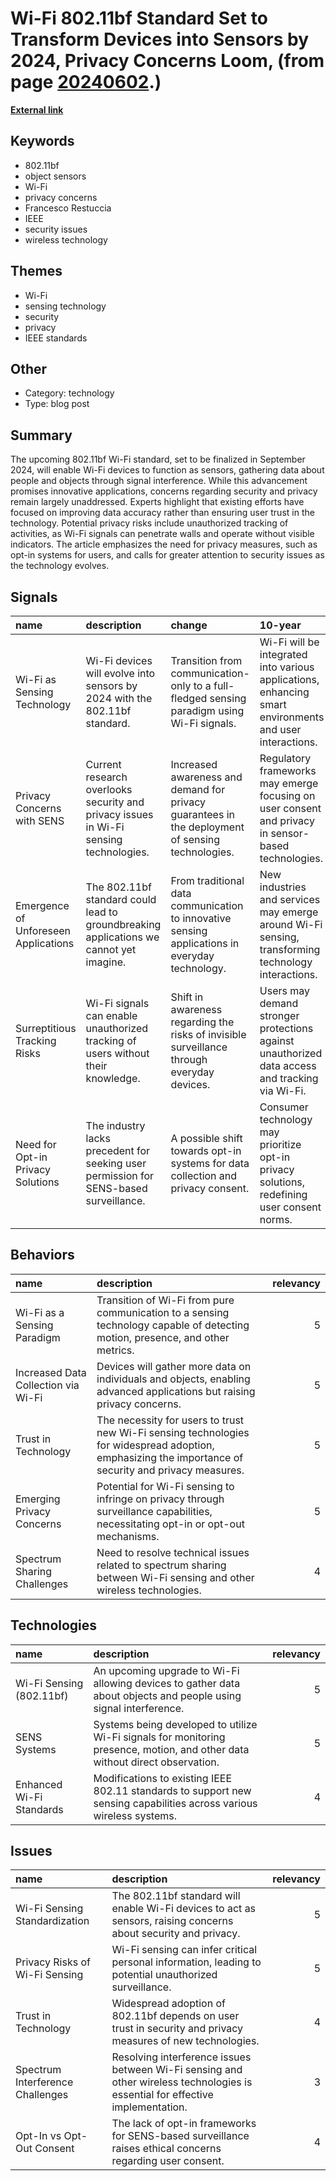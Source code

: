 # __Wi-Fi 802.11bf Standard Set to Transform Devices into Sensors by 2024, Privacy Concerns Loom__, (from page [20240602](https://kghosh.substack.com/p/20240602).)

__[External link](https://www.theregister.com/2021/03/31/wifi_devices_monitoring/)__



## Keywords

* 802.11bf
* object sensors
* Wi-Fi
* privacy concerns
* Francesco Restuccia
* IEEE
* security issues
* wireless technology

## Themes

* Wi-Fi
* sensing technology
* security
* privacy
* IEEE standards

## Other

* Category: technology
* Type: blog post

## Summary

The upcoming 802.11bf Wi-Fi standard, set to be finalized in September 2024, will enable Wi-Fi devices to function as sensors, gathering data about people and objects through signal interference. While this advancement promises innovative applications, concerns regarding security and privacy remain largely unaddressed. Experts highlight that existing efforts have focused on improving data accuracy rather than ensuring user trust in the technology. Potential privacy risks include unauthorized tracking of activities, as Wi-Fi signals can penetrate walls and operate without visible indicators. The article emphasizes the need for privacy measures, such as opt-in systems for users, and calls for greater attention to security issues as the technology evolves.

## Signals

| name                                 | description                                                                            | change                                                                                           | 10-year                                                                                                 | driving-force                                                                              |   relevancy |
|:-------------------------------------|:---------------------------------------------------------------------------------------|:-------------------------------------------------------------------------------------------------|:--------------------------------------------------------------------------------------------------------|:-------------------------------------------------------------------------------------------|------------:|
| Wi-Fi as Sensing Technology          | Wi-Fi devices will evolve into sensors by 2024 with the 802.11bf standard.             | Transition from communication-only to a full-fledged sensing paradigm using Wi-Fi signals.       | Wi-Fi will be integrated into various applications, enhancing smart environments and user interactions. | The need for more advanced data gathering and sensing capabilities in consumer technology. |           4 |
| Privacy Concerns with SENS           | Current research overlooks security and privacy issues in Wi-Fi sensing technologies.  | Increased awareness and demand for privacy guarantees in the deployment of sensing technologies. | Regulatory frameworks may emerge focusing on user consent and privacy in sensor-based technologies.     | Growing public concern about surveillance and data privacy in technology use.              |           5 |
| Emergence of Unforeseen Applications | The 802.11bf standard could lead to groundbreaking applications we cannot yet imagine. | From traditional data communication to innovative sensing applications in everyday technology.   | New industries and services may emerge around Wi-Fi sensing, transforming technology interactions.      | Rapid technological advancement and innovation in wireless communication standards.        |           3 |
| Surreptitious Tracking Risks         | Wi-Fi signals can enable unauthorized tracking of users without their knowledge.       | Shift in awareness regarding the risks of invisible surveillance through everyday devices.       | Users may demand stronger protections against unauthorized data access and tracking via Wi-Fi.          | Increasing incidents of data breaches and privacy violations in the digital age.           |           5 |
| Need for Opt-in Privacy Solutions    | The industry lacks precedent for seeking user permission for SENS-based surveillance.  | A possible shift towards opt-in systems for data collection and privacy consent.                 | Consumer technology may prioritize opt-in privacy solutions, redefining user consent norms.             | Demand for ethical technology practices and user empowerment in data privacy.              |           4 |

## Behaviors

| name                                | description                                                                                                                                           |   relevancy |
|:------------------------------------|:------------------------------------------------------------------------------------------------------------------------------------------------------|------------:|
| Wi-Fi as a Sensing Paradigm         | Transition of Wi-Fi from pure communication to a sensing technology capable of detecting motion, presence, and other metrics.                         |           5 |
| Increased Data Collection via Wi-Fi | Devices will gather more data on individuals and objects, enabling advanced applications but raising privacy concerns.                                |           5 |
| Trust in Technology                 | The necessity for users to trust new Wi-Fi sensing technologies for widespread adoption, emphasizing the importance of security and privacy measures. |           5 |
| Emerging Privacy Concerns           | Potential for Wi-Fi sensing to infringe on privacy through surveillance capabilities, necessitating opt-in or opt-out mechanisms.                     |           5 |
| Spectrum Sharing Challenges         | Need to resolve technical issues related to spectrum sharing between Wi-Fi sensing and other wireless technologies.                                   |           4 |

## Technologies

| name                     | description                                                                                                                  |   relevancy |
|:-------------------------|:-----------------------------------------------------------------------------------------------------------------------------|------------:|
| Wi-Fi Sensing (802.11bf) | An upcoming upgrade to Wi-Fi allowing devices to gather data about objects and people using signal interference.             |           5 |
| SENS Systems             | Systems being developed to utilize Wi-Fi signals for monitoring presence, motion, and other data without direct observation. |           5 |
| Enhanced Wi-Fi Standards | Modifications to existing IEEE 802.11 standards to support new sensing capabilities across various wireless systems.         |           4 |

## Issues

| name                             | description                                                                                                                    |   relevancy |
|:---------------------------------|:-------------------------------------------------------------------------------------------------------------------------------|------------:|
| Wi-Fi Sensing Standardization    | The 802.11bf standard will enable Wi-Fi devices to act as sensors, raising concerns about security and privacy.                |           5 |
| Privacy Risks of Wi-Fi Sensing   | Wi-Fi sensing can infer critical personal information, leading to potential unauthorized surveillance.                         |           5 |
| Trust in Technology              | Widespread adoption of 802.11bf depends on user trust in security and privacy measures of new technologies.                    |           4 |
| Spectrum Interference Challenges | Resolving interference issues between Wi-Fi sensing and other wireless technologies is essential for effective implementation. |           3 |
| Opt-In vs Opt-Out Consent        | The lack of opt-in frameworks for SENS-based surveillance raises ethical concerns regarding user consent.                      |           4 |